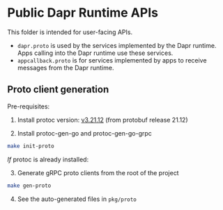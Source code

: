 # Public Dapr Runtime APIs

This folder is intended for user-facing APIs. 

- `dapr.proto` is used by the services implemented by the Dapr runtime. Apps calling into the Dapr runtime use these services.
- `appcallback.proto` is for services implemented by apps to receive messages from the Dapr runtime.

## Proto client generation

Pre-requisites:
1. Install protoc version: [v3.21.12](https://github.com/protocolbuffers/protobuf/releases/tag/v21.12) (from protobuf release 21.12)

2. Install protoc-gen-go and protoc-gen-go-grpc

```bash
make init-proto
```

*If* protoc is already installed:

3. Generate gRPC proto clients from the root of the project

```bash
make gen-proto
```

4. See the auto-generated files in `pkg/proto`